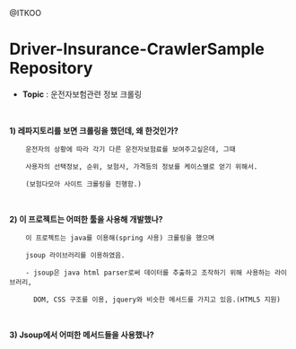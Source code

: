 @ITKOO<br>

# Driver-Insurance-CrawlerSample Repository

- **Topic** : 운전자보험관련 정보 크롤링 

<br>

**1)  레파지토리를 보면 크롤링을 했던데, 왜 한것인가?**
        
        운전자의 상황에 따라 각기 다른 운전자보험료를 보여주고싶은데, 그때
        
        사용자의 선택정보, 순위, 보험사, 가격등의 정보를 케이스별로 얻기 위해서.
        
        (보험다모아 사이트 크롤링을 진행함.)


<br>

**2)  이 프로젝트는 어떠한 툴을 사용해 개발했나?**
        
        이 프로젝트는 java를 이용해(spring 사용) 크롤링을 했으며
        
        jsoup 라이브러리를 이용하였음.
        
        - jsoup은 java html parser로써 데이터를 추출하고 조작하기 위해 사용하는 라이브러리,

          DOM, CSS 구조를 이용, jquery와 비슷한 메서드를 가지고 있음.(HTML5 지원)
          
<br>

**3)  Jsoup에서 어떠한 메서드들을 사용했나?**
        
        
        

        
        
        
